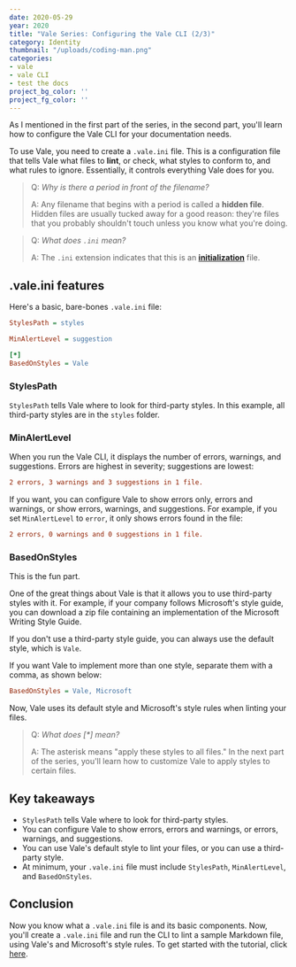 ```yaml
---
date: 2020-05-29
year: 2020
title: "Vale Series: Configuring the Vale CLI (2/3)"
category: Identity
thumbnail: "/uploads/coding-man.png"
categories:
- vale
- vale CLI
- test the docs
project_bg_color: ''
project_fg_color: ''
---
```


As I mentioned in the first part of the series, in the second part, you'll learn how to configure the Vale CLI for your documentation needs. 

To use Vale, you need to create a `.vale.ini` file. This is a configuration file that tells Vale what files to **lint**, or check, what styles to conform to, and what rules to ignore. Essentially, it controls everything Vale does for you.

> Q: *Why is there a period in front of the filename?* 
> 
> A: Any filename that begins with a period is called a **hidden file**. Hidden files are usually tucked away for a good reason: they're files that you probably shouldn't touch unless you know what you're doing. 

> Q: *What does `.ini` mean?*
>
> A: The `.ini` extension indicates that this is an [**initialization**](https://www.lifewire.com/how-to-open-edit-ini-files-2622755) file.

## .vale.ini features

Here's a basic, bare-bones `.vale.ini` file:

```ini
StylesPath = styles

MinAlertLevel = suggestion

[*] 
BasedOnStyles = Vale
```

### StylesPath
`StylesPath` tells Vale where to look for third-party styles. In this example, all third-party styles are in the `styles` folder.

### MinAlertLevel

When you run the Vale CLI, it displays the number of errors, warnings, and suggestions. Errors are highest in severity; suggestions are lowest:

```ini
2 errors, 3 warnings and 3 suggestions in 1 file.
```

If you want, you can configure Vale to show errors only, errors and warnings, or show errors, warnings, and suggestions. For example, if you set `MinAlertLevel` to `error`, it only shows errors found in the file:

```ini
2 errors, 0 warnings and 0 suggestions in 1 file.
```

### BasedOnStyles

This is the fun part.

One of the great things about Vale is that it allows you to use third-party styles with it. For example, if your company follows Microsoft's style guide, you can download a zip file containing an implementation of the Microsoft Writing Style Guide. 

If you don't use a third-party style guide, you can always use the default style, which is `Vale`.

If you want Vale to implement more than one style, separate them with a comma, as shown below:

```ini
BasedOnStyles = Vale, Microsoft
```

Now, Vale uses its default style and Microsoft's style rules when linting your files.

> Q: *What does [\*] mean?*
> 
> A: The asterisk means "apply these styles to all files." In the next part of the series, you'll learn how to customize Vale to apply styles to certain files.

## Key takeaways

* `StylesPath` tells Vale where to look for third-party styles.
* You can configure Vale to show errors, errors and warnings, or errors, warnings, and suggestions.
* You can use Vale's default style to lint your files, or you can use a third-party style.
* At minimum, your `.vale.ini` file must include `StylesPath`, `MinAlertLevel`, and `BasedOnStyles`.

## Conclusion 

Now you know what a `.vale.ini` file is and its basic components. Now, you'll create a `.vale.ini` file and run the CLI to lint a sample Markdown file, using Vale's and Microsoft's style rules. To get started with the tutorial, click [here](https://technicaltidbits.net/journal/configuring-vale-tutorial).









